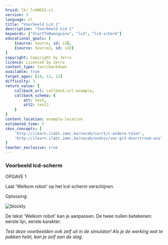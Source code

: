 ```yaml
---
hruid: lkr_lcdWGS1-v1
version: 3
language: nl
title: "Voorbeeld Lcd 1"
description: "Voorbeeld Lcd 1"
keywords: ["StartToDwenguino", "lcd", "lcd-scherm"]
educational_goals: [
    {source: Source, id: id}, 
    {source: Source2, id: id2}
]
copyright: Copyright by Jerro
licence: Licenced by Jerro
content_type: text/markdown
available: true
target_ages: [10, 11, 12]
difficulty: 3
return_value: {
    callback_url: callback-url-example,
    callback_schema: {
        att: test,
        att2: test2
    }
}
content_location: example-location
estimated_time: 5
skos_concepts: [
    'http://ilearn.ilabt.imec.be/vocab/curr1/c-andere-talen', 
    'http://ilearn.ilabt.imec.be/vocab/ondniv/sec-gr2-doorstroom-aso'
]
teacher_exclusive: true
---
```


### Voorbeeld lcd-scherm

OPGAVE 1

Laat 'Welkom robot' op het lcd-scherm verschijnen.

Oplossing:

![blockly](@learning-object/LCDM1-v1/nl/3)

De tekst 'Welkom robot' kan je aanpassen. De twee nullen betekenen: eerste lijn, eerste karakter.

*Test deze voorbeelden ook zelf uit in de simulator! Als je de werking wat te pakken hebt, kan je zelf aan de slag.*